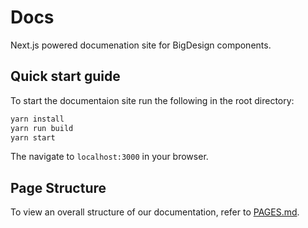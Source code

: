 # Docs

Next.js powered documenation site for BigDesign components.

## Quick start guide

To start the documentaion site run the following in the root directory:

```bash
yarn install
yarn run build
yarn start
```

The navigate to `localhost:3000` in your browser.

## Page Structure

To view an overall structure of our documentation, refer to [PAGES.md](./PAGES.md).